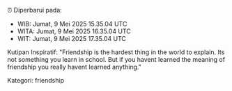 ⏰ Diperbarui pada:
- WIB: Jumat, 9 Mei 2025 15.35.04 UTC
- WITA: Jumat, 9 Mei 2025 16.35.04 UTC
- WIT: Jumat, 9 Mei 2025 17.35.04 UTC

Kutipan Inspiratif:
"Friendship is the hardest thing in the world to explain. Its not something you learn in school. But if you havent learned the meaning of friendship you really havent learned anything."


Kategori: friendship

